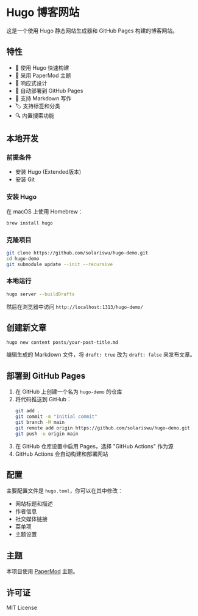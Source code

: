 # Hugo 博客网站

这是一个使用 Hugo 静态网站生成器和 GitHub Pages 构建的博客网站。

## 特性

- 🚀 使用 Hugo 快速构建
- 🎨 采用 PaperMod 主题
- 📱 响应式设计
- 🔄 自动部署到 GitHub Pages
- 📝 支持 Markdown 写作
- 🏷️ 支持标签和分类
- 🔍 内置搜索功能

## 本地开发

### 前提条件

- 安装 Hugo (Extended版本)
- 安装 Git

### 安装 Hugo

在 macOS 上使用 Homebrew：
```bash
brew install hugo
```

### 克隆项目

```bash
git clone https://github.com/solariswu/hugo-demo.git
cd hugo-demo
git submodule update --init --recursive
```

### 本地运行

```bash
hugo server --buildDrafts
```

然后在浏览器中访问 `http://localhost:1313/hugo-demo/`

## 创建新文章

```bash
hugo new content posts/your-post-title.md
```

编辑生成的 Markdown 文件，将 `draft: true` 改为 `draft: false` 来发布文章。

## 部署到 GitHub Pages

1. 在 GitHub 上创建一个名为 `hugo-demo` 的仓库
2. 将代码推送到 GitHub：
   ```bash
   git add .
   git commit -m "Initial commit"
   git branch -M main
   git remote add origin https://github.com/solariswu/hugo-demo.git
   git push -u origin main
   ```
3. 在 GitHub 仓库设置中启用 Pages，选择 "GitHub Actions" 作为源
4. GitHub Actions 会自动构建和部署网站

## 配置

主要配置文件是 `hugo.toml`，你可以在其中修改：

- 网站标题和描述
- 作者信息
- 社交媒体链接
- 菜单项
- 主题设置

## 主题

本项目使用 [PaperMod](https://github.com/adityatelange/hugo-PaperMod) 主题。

## 许可证

MIT License